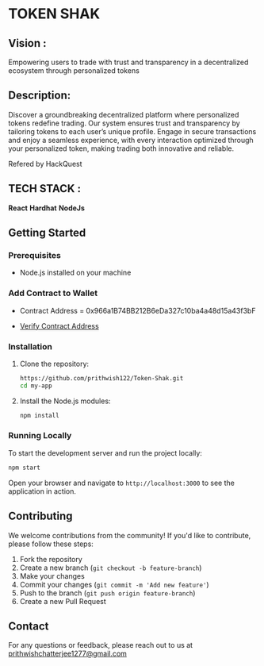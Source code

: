 ﻿# TOKEN SHAK

 ## Vision :
Empowering users to trade with trust and transparency in a decentralized ecosystem through personalized tokens

 ## Description: 

Discover a groundbreaking decentralized platform where personalized tokens redefine trading. Our system ensures trust and transparency by tailoring tokens to each user’s unique profile. Engage in secure transactions and enjoy a seamless experience, with every interaction optimized through your personalized token, making trading both innovative and reliable.

Refered by HackQuest

## TECH STACK :

**React**
**Hardhat**
**NodeJs**


## Getting Started

### Prerequisites

- Node.js installed on your machine

### Add Contract to Wallet

- Contract Address = 0x966a1B74BB212B6eDa327c10ba4a48d15a43f3bF

- [Verify Contract Address](https://testnet.aiascan.com/token/0x966a1B74BB212B6eDa327c10ba4a48d15a43f3bF)

### Installation

1. Clone the repository:
    ```bash
    https://github.com/prithwish122/Token-Shak.git
    cd my-app
    ```

2. Install the Node.js modules:
    ```bash
    npm install
    ```

### Running Locally

To start the development server and run the project locally:

```bash
npm start
```

Open your browser and navigate to `http://localhost:3000` to see the application in action.

## Contributing

We welcome contributions from the community! If you'd like to contribute, please follow these steps:

1. Fork the repository
2. Create a new branch (`git checkout -b feature-branch`)
3. Make your changes
4. Commit your changes (`git commit -m 'Add new feature'`)
5. Push to the branch (`git push origin feature-branch`)
6. Create a new Pull Request

## Contact

For any questions or feedback, please reach out to us at prithwishchatterjee1277@gmail.com
 

